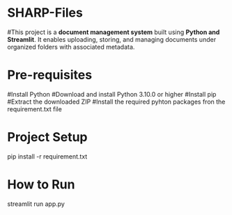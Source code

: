 # SHARP-Files

#This project is a **document management system** built using **Python and Streamlit**. It enables uploading, storing, and managing documents under organized folders with associated metadata.


# Pre-requisites

#Install Python
        #Download and install Python 3.10.0 or higher
        #Install pip
        #Extract the downloaded ZIP
        #Install the required pyhton packages fron the requirement.txt file

# Project Setup

pip install -r requirement.txt

# How to Run

streamlit run app.py





